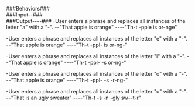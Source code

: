 ###Behaviors###                   
###Input--###                   
###Output----###
-User enters a phrase and replaces all instances of the letter "a" with a "-".
--"That apple is orange"
----"Th-t -pple is or-nge"   

-User enters a phrase and replaces all instances of the letter "e" with a "-".
--"That apple is orange"
----"Th-t -ppl- is or-ng-"    

-User enters a phrase and replaces all instances of the letter "i" with a "-".
--"That apple is orange"
----"Th-t -ppl- -s or-ng-"    

-User enters a phrase and replaces all instances of the letter "o" with a "-".
--"That apple is orange"
----"Th-t -ppl- -s -r-ng-"    

-User enters a phrase and replaces all instances of the letter "u" with a "-".
--"That is an ugly sweater"
----"Th-t -s -n -gly sw--t-r"

